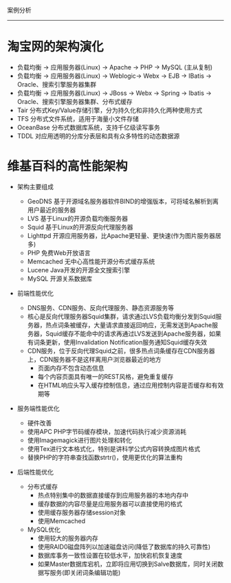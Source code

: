 案例分析

---

# 淘宝网的架构演化

- 负载均衡 -> 应用服务器(Linux) -> Apache -> PHP -> MySQL (主从复制) 
- 负载均衡 -> 应用服务器(Linux) -> Weblogic-> Webx -> EJB -> IBatis -> Oracle、搜索引擎服务器集群
- 负载均衡 -> 应用服务器(Linux) -> JBoss -> Webx -> Spring -> Ibatis -> Oracle、搜索引擎服务器集群、分布式缓存
- Tair 分布式Key/Value存储引擎，分为持久化和非持久化两种使用方式
- TFS 分布式文件系统，适用于海量小文件存储
- OceanBase 分布式数据库系统，支持千亿级读写事务
- TDDL 对应用透明的分库分表层和具有众多特性的动态数据源

# 维基百科的高性能架构

- 架构主要组成
	- GeoDNS 基于开源域名服务器软件BIND的增强版本，可将域名解析到离用户最近的服务器
	- LVS 基于Linux的开源负载均衡服务器
	- Squid 基于Linux的开源反向代理服务器
	- Lighttpd 开源应用服务器，比Apache更轻量、更快速(作为图片服务器居多)
	- PHP 免费Web开放语言
	- Memcached 无中心高性能开源分布式缓存系统
	- Lucene Java开发的开源全文搜索引擎
	- MySQL 开源关系数据库
	
- 前端性能优化
	- DNS服务、CDN服务、反向代理服务、静态资源服务等
	- 核心是反向代理服务器Squid集群，请求通过LVS负载均衡分发到Squid服务器，热点词条被缓存，大量请求直接返回响应，无需发送到Apache服务器，Squid缓存不能命中的请求再通过LVS发送到Apache服务器，如果有词条更新，使用Invalidation Notification服务通知Squid缓存失效
	- CDN服务，位于反向代理Squid之前，很多热点词条缓存在CDN服务器上，CDN服务器不是这样离用户浏览器最近的地方
		- 页面内存不包含动态信息
		- 每个内容页面具有唯一的REST风格，避免重复缓存
		- 在HTML响应头写入缓存控制信息，通过应用控制内容是否缓存和有效期等

- 服务端性能优化
	- 硬件改善
	- 使用APC PHP字节码缓存模块，加速代码执行减少资源消耗
	- 使用Imagemagick进行图片处理和转化
	- 使用Tex进行文本格式化，特别是讲科学公式内容转换成图片格式
	- 替换PHP的字符串查找函数strtr()，使用更优化的算法重构
	
- 后端性能优化
	- 分布式缓存
		- 热点特别集中的数据直接缓存到应用服务器的本地内存中
		- 缓存数据的内容尽量是应用服务器可以直接使用的格式
		- 使用缓存服务器存储session对象
		- 使用Memcached
	- MySQL优化
		- 使用较大的服务器内存
		- 使用RAID0磁盘阵列以加速磁盘访问(降低了数据库的持久可靠性)
		- 数据库事务一致性设置在较低水平，加快宕机恢复速度
		- 如果Master数据库宕机，立即将应用切换到Salve数据库，同时关闭数据写服务(即关闭词条编辑功能)
	